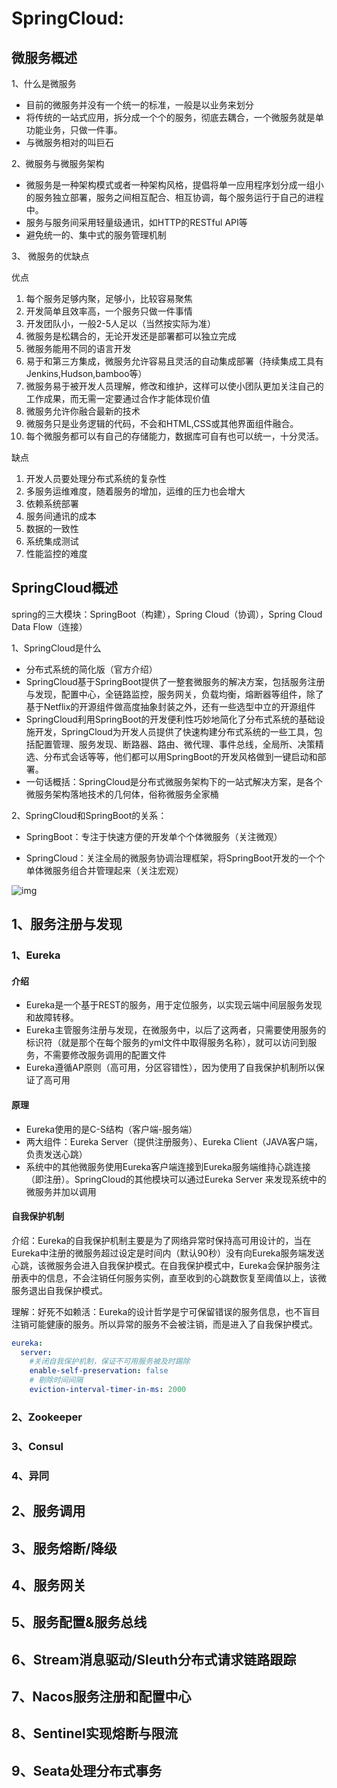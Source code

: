 # SpringCloud:

## 微服务概述

1、什么是微服务

- 目前的微服务并没有一个统一的标准，一般是以业务来划分
- 将传统的一站式应用，拆分成一个个的服务，彻底去耦合，一个微服务就是单功能业务，只做一件事。
- 与微服务相对的叫巨石

2、微服务与微服务架构

- 微服务是一种架构模式或者一种架构风格，提倡将单一应用程序划分成一组小的服务独立部署，服务之间相互配合、相互协调，每个服务运行于自己的进程中。
- 服务与服务间采用轻量级通讯，如HTTP的RESTful API等
- 避免统一的、集中式的服务管理机制

3、 微服务的优缺点

优点

1. 每个服务足够内聚，足够小，比较容易聚焦
2. 开发简单且效率高，一个服务只做一件事情
3. 开发团队小，一般2-5人足以（当然按实际为准）
4. 微服务是松耦合的，无论开发还是部署都可以独立完成
5. 微服务能用不同的语言开发
6. 易于和第三方集成，微服务允许容易且灵活的自动集成部署（持续集成工具有Jenkins,Hudson,bamboo等）
7. 微服务易于被开发人员理解，修改和维护，这样可以使小团队更加关注自己的工作成果，而无需一定要通过合作才能体现价值
8. 微服务允许你融合最新的技术
9. 微服务只是业务逻辑的代码，不会和HTML,CSS或其他界面组件融合。
10. 每个微服务都可以有自己的存储能力，数据库可自有也可以统一，十分灵活。

缺点

1. 开发人员要处理分布式系统的复杂性
2. 多服务运维难度，随着服务的增加，运维的压力也会增大
3. 依赖系统部署
4. 服务间通讯的成本
5. 数据的一致性
6. 系统集成测试
7. 性能监控的难度

##  SpringCloud概述

spring的三大模块：SpringBoot（构建），Spring Cloud（协调），Spring Cloud Data Flow（连接）

1、SpringCloud是什么

- 分布式系统的简化版（官方介绍）
- SpringCloud基于SpringBoot提供了一整套微服务的解决方案，包括服务注册与发现，配置中心，全链路监控，服务网关，负载均衡，熔断器等组件，除了基于Netflix的开源组件做高度抽象封装之外，还有一些选型中立的开源组件
- SpringCloud利用SpringBoot的开发便利性巧妙地简化了分布式系统的基础设施开发，SpringCloud为开发人员提供了快速构建分布式系统的一些工具，包括配置管理、服务发现、断路器、路由、微代理、事件总线，全局所、决策精选、分布式会话等等，他们都可以用SpringBoot的开发风格做到一键启动和部署。
- 一句话概括：SpringCloud是分布式微服务架构下的一站式解决方案，是各个微服务架构落地技术的几何体，俗称微服务全家桶

2、SpringCloud和SpringBoot的关系：

- SpringBoot：专注于快速方便的开发单个个体微服务（关注微观）

- SpringCloud：关注全局的微服务协调治理框架，将SpringBoot开发的一个个单体微服务组合并管理起来（关注宏观）

![img](https://gitee.com/cunjinFS/SpringCloud/raw/master/doc/Springcloud%E5%8D%87%E7%BA%A7.png)

## 1、服务注册与发现

### 1、Eureka

####  介绍

- Eureka是一个基于REST的服务，用于定位服务，以实现云端中间层服务发现和故障转移。
- Eureka主管服务注册与发现，在微服务中，以后了这两者，只需要使用服务的标识符（就是那个在每个服务的yml文件中取得服务名称），就可以访问到服务，不需要修改服务调用的配置文件
- Eureka遵循AP原则（高可用，分区容错性），因为使用了自我保护机制所以保证了高可用

#### 原理

- Eureka使用的是C-S结构（客户端-服务端）
- 两大组件：Eureka Server（提供注册服务）、Eureka Client（JAVA客户端，负责发送心跳）
- 系统中的其他微服务使用Eureka客户端连接到Eureka服务端维持心跳连接（即注册）。SpringCloud的其他模块可以通过Eureka Server 来发现系统中的微服务并加以调用

#### 自我保护机制

介绍：Eureka的自我保护机制主要是为了网络异常时保持高可用设计的，当在Eureka中注册的微服务超过设定是时间内（默认90秒）没有向Eureka服务端发送心跳，该微服务会进入自我保护模式。在自我保护模式中，Eureka会保护服务注册表中的信息，不会注销任何服务实例，直至收到的心跳数恢复至阈值以上，该微服务退出自我保护模式。

理解：好死不如赖活：Eureka的设计哲学是宁可保留错误的服务信息，也不盲目注销可能健康的服务。所以异常的服务不会被注销，而是进入了自我保护模式。

```yaml
eureka:
  server:
    #关闭自我保护机制，保证不可用服务被及时踢除
    enable-self-preservation: false
    # 剔除时间间隔
    eviction-interval-timer-in-ms: 2000
```



### 2、Zookeeper

### 3、Consul

### 4、异同

## 2、服务调用

## 3、服务熔断/降级

## 4、服务网关

## 5、服务配置&服务总线

## 6、Stream消息驱动/Sleuth分布式请求链路跟踪

## 7、Nacos服务注册和配置中心

## 8、Sentinel实现熔断与限流

## 9、Seata处理分布式事务